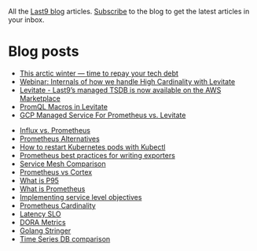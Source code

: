 All the [Last9 blog](https://last9.io/blog) articles. [Subscribe](https://last9.io/blog/subscribe) to the blog to get the latest articles in your inbox.

# Blog posts
<!-- BLOG-POST-LIST:START -->
- [This arctic winter — time to repay your tech debt](https://last9.io/blog/this-arctic-winter-time-to-repay-your-tech-debt/)
- [Webinar: Internals of how we handle High Cardinality with Levitate](https://last9.io/blog/webinar-internals-how-we-tame-high-cardinality/)
- [Levitate - Last9’s managed TSDB is now available on the AWS Marketplace](https://last9.io/blog/levitate-last9s-managed-tsdb-is-now-available-on-the-aws-marketplace/)
- [PromQL Macros in Levitate](https://last9.io/blog/standardize-promql-with-macros/)
- [GCP Managed Service For Prometheus vs. Levitate](https://last9.io/blog/levitate-vs-google-managed-prometheus/)
<!-- BLOG-POST-LIST:END -->
- [Influx vs. Prometheus](https://last9.io/blog/prometheus-vs-influxdb/)
- [Prometheus Alternatives](https://last9.io/blog/prometheus-alternatives/)
- [How to restart Kubernetes pods with Kubectl](https://last9.io/blog/how-to-restart-kubernetes-pods-with-kubectl-tutorial/)
- [Prometheus best practices for writing exporters](https://last9.io/blog/best-practices-using-and-writing-prometheus-exporters/)
- [Service Mesh Comparison](https://last9.io/blog/comparing-popular-service-mesh-offerings/)
- [Prometheus vs Cortex](https://last9.io/blog/prometheus-vs-cortex/)
- [What is P95](https://last9.io/blog/your-percentiles-are-incorrect-p99-of-the-times/)
- [What is Prometheus](https://last9.io/blog/what-is-prometheus/)
- [Implementing service level objectives](https://last9.io/blog/a-practical-guide-to-implementing-slos/)
- [Prometheus Cardinality](https://last9.io/blog/how-to-manage-high-cardinality-metrics-in-prometheus/)
- [Latency SLO](https://last9.io/blog/latency-slo/)
- [DORA Metrics](https://last9.io/blog/dora-metrics/)
- [Golang Stringer](https://last9.io/blog/golang-stringer-tool/)
- [Time Series DB comparison](https://last9.io/blog/time-series-database-comparison/)
